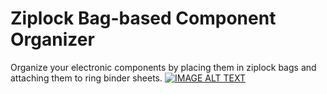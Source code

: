 # Ziplock Bag-based Component Organizer
Organize your electronic components by placing them in ziplock bags and attaching them to ring binder sheets.
[![IMAGE ALT TEXT](https://img.youtube.com/vi/N9kQCDN8lkk/sddefault.jpg)](https://youtu.be/N9kQCDN8lkk)

